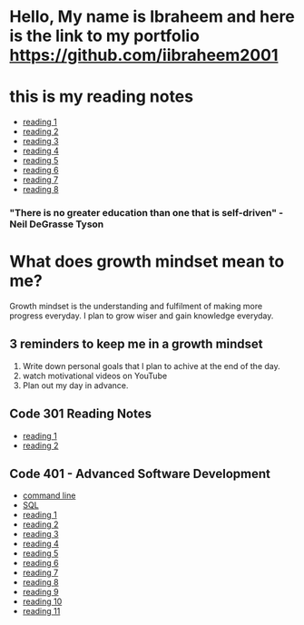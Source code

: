 # Hello, My name is Ibraheem and here is the link to my portfolio <https://github.com/iibraheem2001>

# this is my reading notes

- [reading 1](https://github.com/iibraheem2001/reading-notes/blob/main/Learningmarkdown.md)
- [reading 2](coderscomputer.md)
- [reading 3](revisionsandthecloud.md)
- [reading 4](html.md)
- [reading 5](designwithcss.md)
- [reading 6](javascript.md)
- [reading 7](programming_javascript.md)
- [reading 8](operators_loops.md)

### "There is no greater education than one that is self-driven" - Neil DeGrasse Tyson

# What does growth mindset mean to me?

Growth mindset is the understanding and fulfilment of making more progress everyday. I plan to grow wiser and gain knowledge everyday.

## 3 reminders to keep me in a growth mindset

1. Write down personal goals that I plan to achive at the end of the day.
2. watch motivational videos on YouTube
3. Plan out my day in advance.

## Code 301 Reading Notes

- [reading 1](react-intro.md)
- [reading 2](state-props.md)

## Code 401 - Advanced Software Development

- [command line](the_command_line.md)
- [SQL](SQL-bolt.md)
- [reading 1]()
- [reading 2]()
- [reading 3]()
- [reading 4](/classes_and_objects.md)
- [reading 5]()
- [reading 6](/ten_thousand.md)
- [reading 7](/ten_thousand_2.md)
- [reading 8]()
- [reading 9]()
- [reading 10]()
- [reading 11]()
